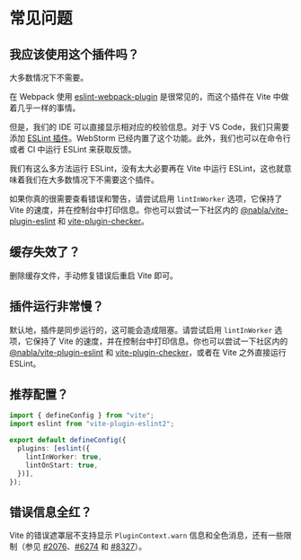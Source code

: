 # 常见问题

## 我应该使用这个插件吗？

大多数情况下不需要。

在 Webpack 使用 [eslint-webpack-plugin](https://github.com/webpack-contrib/eslint-webpack-plugin) 是很常见的，而这个插件在 Vite 中做着几乎一样的事情。

但是，我们的 IDE 可以直接显示相对应的校验信息。对于 VS Code，我们只需要添加 [ESLint 插件](https://marketplace.visualstudio.com/items?itemName=dbaeumer.vscode-eslint)。WebStorm 已经内置了这个功能。此外，我们也可以在命令行或者 CI 中运行 ESLint 来获取反馈。
  
我们有这么多方法运行 ESLint，没有太大必要再在 Vite 中运行 ESLint，这也就意味着我们在大多数情况下不需要这个插件。

如果你真的很需要查看错误和警告，请尝试启用 `lintInWorker` 选项，它保持了 Vite 的速度，并在控制台中打印信息。你也可以尝试一下社区内的 [@nabla/vite-plugin-eslint](https://github.com/nabla/vite-plugin-eslint) 和 [vite-plugin-checker](https://github.com/fi3ework/vite-plugin-checker)。

## 缓存失效了？

删除缓存文件，手动修复错误后重启 Vite 即可。

## 插件运行非常慢？

默认地，插件是同步运行的，这可能会造成阻塞。请尝试启用 `lintInWorker` 选项，它保持了 Vite 的速度，并在控制台中打印信息。你也可以尝试一下社区内的 [@nabla/vite-plugin-eslint](https://github.com/nabla/vite-plugin-eslint) 和 [vite-plugin-checker](https://github.com/fi3ework/vite-plugin-checker)，或者在 Vite 之外直接运行 ESLint。

## 推荐配置？

```ts
import { defineConfig } from "vite";
import eslint from "vite-plugin-eslint2";

export default defineConfig({
  plugins: [eslint({
    lintInWorker: true,
    lintOnStart: true,
  })],
});

```

## 错误信息全红？

Vite 的错误遮罩层不支持显示 `PluginContext.warn` 信息和全色消息，还有一些限制（参见 [#2076](https://github.com/vitejs/vite/issues/2076)、[#6274](https://github.com/vitejs/vite/pull/6274) 和 [#8327](https://github.com/vitejs/vite/discussions/8327)）。
